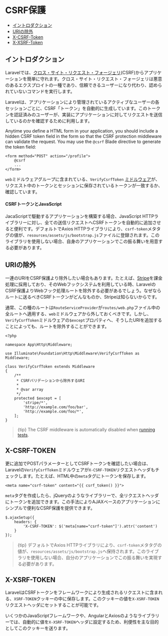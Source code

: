 # CSRF保護

- [イントロダクション](#csrf-introduction)
- [URIの除外](#csrf-excluding-uris)
- [X-CSRF-Token](#csrf-x-csrf-token)
- [X-XSRF-Token](#csrf-x-xsrf-token)

<a name="csrf-introduction"></a>
## イントロダクション

Laravelでは、[クロス・サイト・リクエスト・フォージェリ](https://en.wikipedia.org/wiki/Cross-site_request_forgery)(CSRF)からアプリケーションを簡単に守れます。クロス・サイト・リクエスト・フォージェリは悪意のあるエクスプロイトの一種であり、信頼できるユーザーになり代わり、認められていないコマンドを実行します。

Laravelは、アプリケーションにより管理されているアクティブなユーザーの各セッションごとに、CSRF「トークン」を自動的に生成しています。このトークンを認証済みのユーザーが、実装にアプリケーションに対してリクエストを送信しているのかを確認するために利用します。

Anytime you define a HTML form in your application, you should include a hidden CSRF token field in the form so that the CSRF protection middleware can validate the request. You may use the `@csrf` Blade directive to generate the token field:

    <form method="POST" action="/profile">
        @csrf
        ...
    </form>

`web`ミドルウェアグループに含まれている、`VerifyCsrfToken` [ミドルウェア](/docs/{{version}}/middleware)が、リクエスト中のトークンとセッションに保存されているトークンが一致するか、確認しています。

#### CSRFトークンとJavaScript

JacaScriptで駆動するアプリケーションを構築する場合、JavaScript HTTPライブラリーに対し、全ての送信リクエストへCSRFトークンを自動的に追加させると便利です。デフォルトでAxios HTTPライブラリにより、`csrf-token`メタタグの値が、`resources/assets/js/bootstrap.js`ファイルに登録されます。このライブラリを使用しない場合、自身のアプリケーションでこの振る舞いを用意する必要があります。

<a name="csrf-excluding-uris"></a>
## URIの除外

一連のURIをCSRF保護より除外したい場合もあります。たとえば、[Stripe](https://stripe.com)を課金処理に採用しており、そのWebフックシステムを利用している時、LaravelのCSRF保護よりWebフック処理ルートを除外する必要があるでしょう。なぜならルートに送るべきCSRFトークンがどんなものか、Stripeは知らないからです。

通常、この種のルートは`RouteServiceProvider`が`routes/web.php`ファイル中の全ルートへ適用する、`web`ミドルウェアから外しておくべきです。しかし、`VerifyCsrfToken`ミドルウェアの`$except`プロパティへ、そうしたURIを追加することによっても、ルートを除外することができます。

    <?php

    namespace App\Http\Middleware;

    use Illuminate\Foundation\Http\Middleware\VerifyCsrfToken as Middleware;

    class VerifyCsrfToken extends Middleware
    {
        /**
         * CSRFバリデーションから除外するURI
         *
         * @var array
         */
        protected $except = [
            'stripe/*',
            'http://example.com/foo/bar',
            'http://example.com/foo/*',
        ];
    }

> {tip} The CSRF middleware is automatically disabled when [running tests](/docs/{{version}}/testing).

<a name="csrf-x-csrf-token"></a>
## X-CSRF-TOKEN

更に追加でPOSTパラメーターとしてCSRFトークンを確認したい場合は、Laravelの`VerifyCsrfToken`ミドルウェアが`X-CSRF-TOKEN`リクエストヘッダもチェックします。たとえば、HTML中の`meta`タグにトークンを保存します。

    <meta name="csrf-token" content="{{ csrf_token() }}">

`meta`タグを作成したら、jQueryのようなライブラリーで、全リクエストヘッダにトークンを追加できます。この手法によりAJAXベースのアプリケーションにシンプルで便利なCSRF保護を提供できます。

    $.ajaxSetup({
        headers: {
            'X-CSRF-TOKEN': $('meta[name="csrf-token"]').attr('content')
        }
    });

> {tip} デフォルトでAxios HTTPライブラリにより、`csrf-token`メタタグの値が、`resources/assets/js/bootstrap.js`へ保持されます。このライブラリを使用しない場合、自分のアプリケーションでこの振る舞いを実現する必要があります。

<a name="csrf-x-xsrf-token"></a>
## X-XSRF-TOKEN

LaravelはCSRFトークンをフレームワークにより生成されるリクエストに含まれる、`XSRF-TOKEN`クッキーの中に保存します。このクッキーの値を`X-XSRF-TOKEN`リクエストヘッダにセットすることが可能です。

いくつかのJavaScriptフレームワークや、AngularとAxiosのようなライブラリーでは、自動的に値を`X-XSRF-TOKEN`ヘッダに設定するため、利便性を主な目的としてこのクッキーを送ります。

